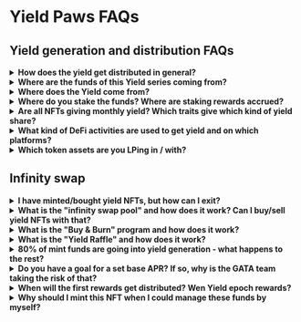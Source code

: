 # Yield Paws FAQs

## Yield generation and distribution FAQs

<details>

<summary><strong>How does the yield get distributed in general?</strong> </summary>

* 70% go to NFT Holders (individual amount of yield is based on rarity / fur class of Yield NFT)&#x20;
* 10% go back to asset building&#x20;
* 10% get used as performance fee &#x20;
* 5% get used to burn the floor (monthly "Buy & Burn")&#x20;
* 5% get used for the holders' lottery (monthly "Yield Raffle")

</details>

<details>

<summary><strong>Where are the funds of this Yield series coming from?</strong></summary>

&#x20;The funds for this Yield series are coming from the original mint of the collection. 80% of the mint funds are used exclusively for the generation of yield.

</details>

<details>

<summary><strong>Where does the Yield come from?</strong> </summary>

The yield comes from a mix of staking rewards (10-15%), DeFi activities like LPing, borrowing & lending (60-70%) and from private sales-related activities (20-25%).

</details>

<details>

<summary><strong>Where do you stake the funds? Where are staking rewards accrued?</strong></summary>

The portion of the yield that comes from staking rewards gets accrued on GATA HUB validators.

</details>

<details>

<summary><strong>Are all NFTs giving monthly yield? Which traits give which kind of yield share?</strong> </summary>

Yes, all NFTs of the yield series are providing you with yield / revenue share each month. The individual amount of yield per NFT gets determined by its rarity class, which is based on the trait of fur color:&#x20;

* White Fur: 9% of yield   &#x20;
* Grey Fur: 14% of yield&#x20;
* Black Fur: 16% of yield&#x20;
* Brown Fur: 18% of yield&#x20;
* Orange Fur: 44% of yield

</details>

<details>

<summary><strong>What kind of DeFi activities are used to get yield and on which platforms?</strong></summary>

GATA team manages the Yield series funds for you and puts around 60-70% of all funds to work in various DeFi activities. Some of those activities include the use of them for liquidity pools and for borrowing & lending. For these activities we use DeFi platforms like Osmosis, Kujira, Uniswap, Raydium and other platforms.

</details>

<details>

<summary><strong>Which token assets are you LPing in / with?</strong> </summary>

GATA team is focussing on these token assets for liquidity pools: ETH, BTC, SOL, ATOM, USDC/T and more

</details>

## Infinity swap&#x20;

<details>

<summary><strong>I have minted/bought yield NFTs, but how can I exit?</strong></summary>

&#x20;You can exit your position on yield NFTs anytime by either

&#x20;• selling it on the secondary market on Stargaze or&#x20;

• swapping your NFTs to STARS via infinity swap pool instantly

</details>

<details>

<summary><strong>What is the "infinity swap pool" and how does it work? Can I buy/sell yield NFTs with that?</strong></summary>

&#x20;The infinity swap pool contains both STARS and Yield NFTs. You can use it to swap your assets in both directions at any given time, without the need for manual trading on the secondary market on Stargaze. The smart contract of the infinity pool swap takes care of that for you.&#x20;

• Buy Yield NFTs: Select an amount of STARS and swap that to yield NFTs.&#x20;

• Sell Yield NFTs: Select a number of Yield NFTs and swap those into STARS

</details>

<details>

<summary><strong>What is the "Buy &#x26; Burn" program and how does it work?</strong></summary>

&#x20;Each month, 5% of all yield generated gets used to buy NFTs at floor. These NFTs get burned right after. This leads to a supply reduction and higher individual shares of yield for the rest of the collection items.

</details>

<details>

<summary><strong>What is the "Yield Raffle" and how does it work?</strong> </summary>

Each month, 5% of all yield generated gets raffled among all holders. A total of 3 winning IDs will get drawn randomly. The 5% of yield will get split between the winning IDs and transferred to their holders wallet. Each yield series NFT is one ticket to the Yield Raffle, regardless of rarity, fur color or any other factor (one NFT = one ticket).

</details>

<details>

<summary><strong>80% of mint funds are going into yield generation - what happens to the rest?</strong></summary>

&#x20;Of the original mint funds, 10% go to the collection's infinity pool on SG to jumpstart trading activities and to give exit opportunities to minters from day 1. The other 10% go to the GATA team to cover all expenses related to launch & administration.

</details>

<details>

<summary><strong>Do you have a goal for a set base APR? If so, why is the GATA team taking the risk of that?</strong></summary>

&#x20;Yes, our goal is to provide a baseline APR of around \~20%. The returns throughout the epochs might vary, but to achieve this, and potentially more, this is the set base target we're focusing on. The GATA team has gained experience in yield management over the course of the past 2 years as well and therefore, we believe that this is realistic & achievable

</details>

<details>

<summary><strong>When will the first rewards get distributed? Wen Yield epoch rewards?</strong></summary>

&#x20;The first distribution of monthly epoch rewards for this Yield series will be on **May 1st 2024**.

</details>

<details>

<summary><strong>Why should I mint this NFT when I could manage these funds by myself?</strong></summary>

&#x20;While it's possible to replicate many of the yield strategies encompassed within the yield model, such as liquidity provisioning and staking, effectively managing these positions demands significant time and expertise. It's important to factor in fees, which can disproportionately affect the performance of smaller positions. Additionally, our yield model encompasses certain features, such as access to private sales, which are typically inaccessible to individuals. In summary, Yield Kittens present a distinct opportunity to engage in DeFi without the complexities of identifying lucrative opportunities and continually monitoring and adjusting positions to maximize yield

</details>
